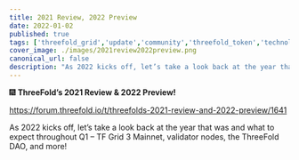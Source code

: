 ```yaml
---
title: 2021 Review, 2022 Preview
date: 2022-01-02
published: true
tags: ['threefold_grid','update','community','threefold_token','technology','farming']
cover_image: ./images/2021review2022preview.png
canonical_url: false
description: "As 2022 kicks off, let’s take a look back at the year that was and what to expect throughout Q1."
---
```


🎆 **ThreeFold’s 2021 Review & 2022 Preview!**

https://forum.threefold.io/t/threefolds-2021-review-and-2022-preview/1641

As 2022 kicks off, let’s take a look back at the year that was and what to expect throughout Q1 – TF Grid 3 Mainnet, validator nodes, the ThreeFold DAO, and more!
